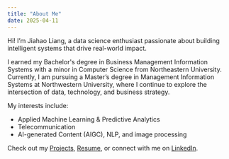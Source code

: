 ```yaml
---
title: "About Me"
date: 2025-04-11
---
```


Hi! I’m Jiahao Liang, a data science enthusiast passionate about building intelligent systems that drive real-world impact.

I earned my Bachelor's degree in Business Management Information Systems with a minor in Computer Science from Northeastern University. Currently, I am pursuing a Master’s degree in Management Information Systems at Northwestern University, where I continue to explore the intersection of data, technology, and business strategy.

My interests include:
- Applied Machine Learning & Predictive Analytics
- Telecommunication
- AI-generated Content (AIGC), NLP, and image processing

Check out my [Projects](projects), [Resume](resume), or connect with me on [LinkedIn](https://www.linkedin.com/in/jiahao-liang-220858224/).



